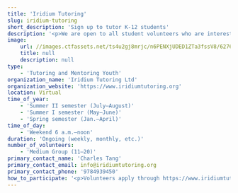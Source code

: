 ```yaml
---
title: 'Iridium Tutoring'
slug: iridium-tutoring
short_description: 'Sign up to tutor K-12 students'
description: '<p>We are open to all student volunteers who are interested in tutoring K-12 students for free in all curricular subjects. Sessions are on a sign-up basis, so your availability will not be a barrier to tutoring students.</p>'
image:
    url: //images.ctfassets.net/ts4u2gj8mrjc/n6PENXjUDED1ZTa3fssV8/6276d7fbb90364395f417ee6c9c26feb/ghows_gallery_ei-WL-200728442-974753a6-1.jpg
    title: null
    description: null
type:
    - 'Tutoring and Mentoring Youth'
organization_name: 'Iridium Tutoring Ltd'
organization_website: 'https://www.iridiumtutoring.org'
location: Virtual
time_of_year:
    - 'Summer II semester (July–August)'
    - 'Summer I semester (May–June)'
    - 'Spring semester (Jan.–April)'
time_of_day:
    - 'Weekend 6 a.m.–noon'
duration: 'Ongoing (weekly, monthly, etc.)'
number_of_volunteers:
    - 'Medium Group (11–20)'
primary_contact_name: 'Charles Tang'
primary_contact_email: info@iridiumtutoring.org
primary_contact_phone: '9784939450'
how_to_participate: '<p>Volunteers apply through https://www.iridiumtutoring.org/support/volunteer where they will be directed with more information and logistics regarding their volunteer position. They should create a discord account, and they will be followed up in their discord regarding more information after application. </p>'
---
```

